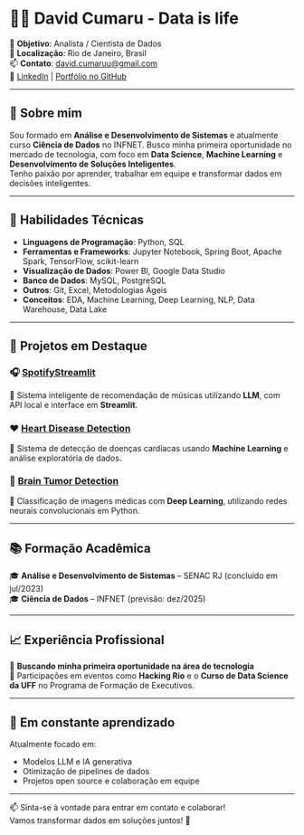 # 👨‍💻 David Cumaru - Data is life

🎯 **Objetivo**: Analista / Cientista de Dados  
📍 **Localização**: Rio de Janeiro, Brasil  
📫 **Contato**: [david.cumaruu@gmail.com](mailto:david.cumaruu@gmail.com)  
🔗 [LinkedIn](https://www.linkedin.com/in/david-cumaru/) | [Portfólio no GitHub](https://github.com/DavidCumaru)

---

## 🧠 Sobre mim

Sou formado em **Análise e Desenvolvimento de Sistemas** e atualmente curso **Ciência de Dados** no INFNET. Busco minha primeira oportunidade no mercado de tecnologia, com foco em **Data Science**, **Machine Learning** e **Desenvolvimento de Soluções Inteligentes**.  
Tenho paixão por aprender, trabalhar em equipe e transformar dados em decisões inteligentes.

---

## 🚀 Habilidades Técnicas

- **Linguagens de Programação**: Python, SQL  
- **Ferramentas e Frameworks**: Jupyter Notebook, Spring Boot, Apache Spark, TensorFlow, scikit-learn  
- **Visualização de Dados**: Power BI, Google Data Studio  
- **Banco de Dados**: MySQL, PostgreSQL  
- **Outros**: Git, Excel, Metodologias Ágeis  
- **Conceitos**: EDA, Machine Learning, Deep Learning, NLP, Data Warehouse, Data Lake

---

## 🧪 Projetos em Destaque

### 🎧 [SpotifyStreamlit](https://github.com/DavidCumaru)
🔹 Sistema inteligente de recomendação de músicas utilizando **LLM**, com API local e interface em **Streamlit**.

### ❤️ [Heart Disease Detection](https://github.com/DavidCumaru)
🔹 Sistema de detecção de doenças cardíacas usando **Machine Learning** e análise exploratória de dados.

### 🧠 [Brain Tumor Detection](https://github.com/DavidCumaru)
🔹 Classificação de imagens médicas com **Deep Learning**, utilizando redes neurais convolucionais em Python.

---

## 📚 Formação Acadêmica

🎓 **Análise e Desenvolvimento de Sistemas** – SENAC RJ (concluído em jul/2023)  
🎓 **Ciência de Dados** – INFNET (previsão: dez/2025)

---

## 📈 Experiência Profissional

🔹 **Buscando minha primeira oportunidade na área de tecnologia**  
🔹 Participações em eventos como **Hacking Rio** e o **Curso de Data Science da UFF** no Programa de Formação de Executivos.

---

## 🌱 Em constante aprendizado

Atualmente focado em:
- Modelos LLM e IA generativa
- Otimização de pipelines de dados
- Projetos open source e colaboração em equipe

---

📫 Sinta-se à vontade para entrar em contato e colaborar!  
Vamos transformar dados em soluções juntos! 🚀
